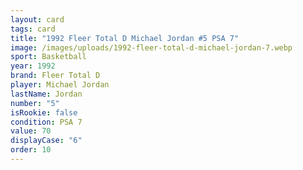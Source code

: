 ```yaml
---
layout: card
tags: card
title: "1992 Fleer Total D Michael Jordan #5 PSA 7"
image: /images/uploads/1992-fleer-total-d-michael-jordan-7.webp
sport: Basketball
year: 1992
brand: Fleer Total D
player: Michael Jordan
lastName: Jordan
number: "5"
isRookie: false
condition: PSA 7
value: 70
displayCase: "6"
order: 10
---
```

